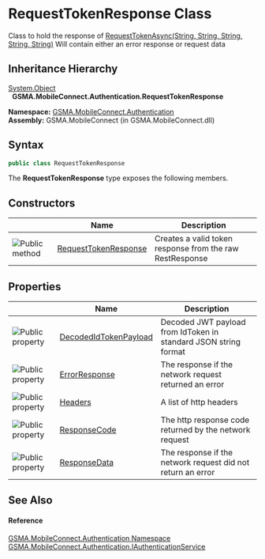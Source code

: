 RequestTokenResponse Class
==========================
Class to hold the response of [RequestTokenAsync(String, String, String, String, String)][1] Will contain either an error response or request data


Inheritance Hierarchy
---------------------
[System.Object][2]  
  **GSMA.MobileConnect.Authentication.RequestTokenResponse**  

**Namespace:** [GSMA.MobileConnect.Authentication][3]  
**Assembly:** GSMA.MobileConnect (in GSMA.MobileConnect.dll)

Syntax
------

```csharp
public class RequestTokenResponse
```

The **RequestTokenResponse** type exposes the following members.


Constructors
------------

                 | Name                      | Description                                              
---------------- | ------------------------- | -------------------------------------------------------- 
![Public method] | [RequestTokenResponse][4] | Creates a valid token response from the raw RestResponse 


Properties
----------

                   | Name                       | Description                                                     
------------------ | -------------------------- | --------------------------------------------------------------- 
![Public property] | [DecodedIdTokenPayload][5] | Decoded JWT payload from IdToken in standard JSON string format 
![Public property] | [ErrorResponse][6]         | The response if the network request returned an error           
![Public property] | [Headers][7]               | A list of http headers                                          
![Public property] | [ResponseCode][8]          | The http response code returned by the network request          
![Public property] | [ResponseData][9]          | The response if the network request did not return an error     


See Also
--------

#### Reference
[GSMA.MobileConnect.Authentication Namespace][3]  
[GSMA.MobileConnect.Authentication.IAuthenticationService][10]  

[1]: ../IAuthenticationService/RequestTokenAsync.md
[2]: http://msdn.microsoft.com/en-us/library/e5kfa45b
[3]: ../README.md
[4]: _ctor.md
[5]: DecodedIdTokenPayload.md
[6]: ErrorResponse.md
[7]: Headers.md
[8]: ResponseCode.md
[9]: ResponseData.md
[10]: ../IAuthenticationService/README.md
[11]: ../../_icons/Help.png
[Public method]: ../../_icons/pubmethod.gif "Public method"
[Public property]: ../../_icons/pubproperty.gif "Public property"